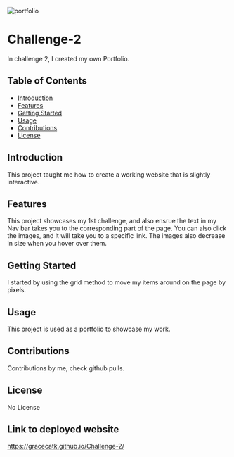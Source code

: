 ![portfolio](https://github.com/gracecatk/Challenge-2/assets/140928469/98cb8192-2dea-47e5-9730-d65d9ee3cc50)
# Challenge-2
In challenge 2, I created my own Portfolio.
## Table of Contents
- [Introduction](#introduction)
- [Features](#features)
- [Getting Started](#getting-started)
- [Usage](#usage)
- [Contributions](#contributions)
- [License](#license)
## Introduction
This project taught me how to create a working website that is slightly interactive.
## Features
This project showcases my 1st challenge, and also ensrue the text in my Nav bar takes you to the corresponding part of the page. You can also click the images, and it will take you to a specific link. The images also decrease in size when you hover over them.
## Getting Started
I started by using the grid method to move my items around on the page by pixels. 
## Usage
This project is used as a portfolio to showcase my work.
## Contributions
Contributions by me, check github pulls.
## License
No License
## Link to deployed website
https://gracecatk.github.io/Challenge-2/